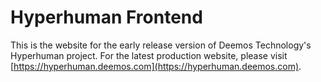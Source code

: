 # Hyperhuman Frontend

This is the website for the early release version of Deemos Technology's Hyperhuman project. For the latest production website, please visit [https://hyperhuman.deemos.com](https://hyperhuman.deemos.com).
